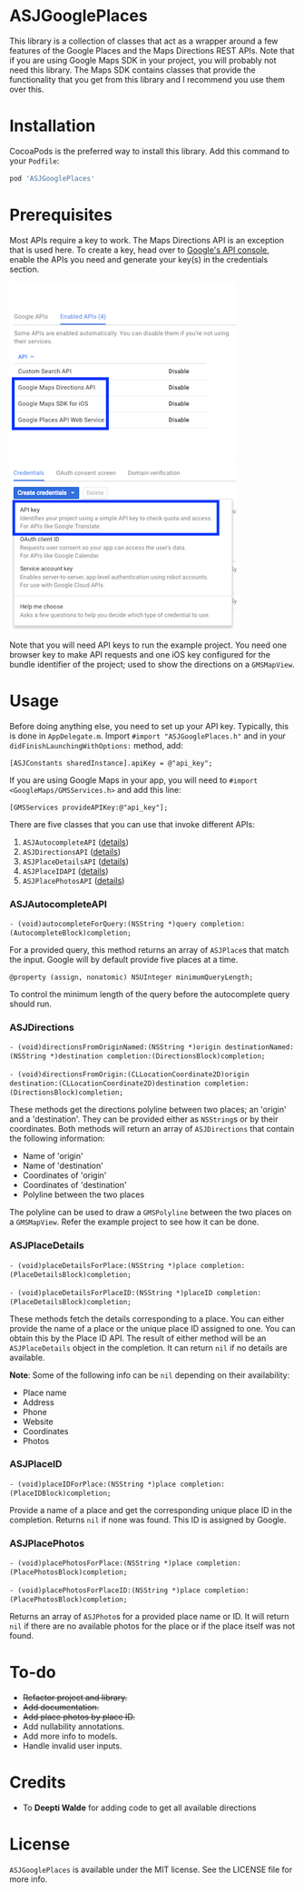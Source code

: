 # ASJGooglePlaces

This library is a collection of classes that act as a wrapper around a few features of the Google Places and the Maps Directions REST APIs. Note that if you are using Google Maps SDK in your project, you will probably not need this library. The Maps SDK contains classes that provide the functionality that you get from this library and I recommend you use them over this.

# Installation

CocoaPods is the preferred way to install this library. Add this command to your `Podfile`:

```ruby
pod 'ASJGooglePlaces'
```

# Prerequisites

Most APIs require a key to work. The Maps Directions API is an exception that is used here. To create a key, head over to [Google's API console](https://code.google.com/apis/console), enable the APIs you need and generate your key(s) in the credentials section.

![alt tag](Images/EnableAPIs.png)
![alt tag](Images/Credentials.png)

Note that you will need API keys to run the example project. You need one browser key to make API requests and one iOS key configured for the bundle identifier of the project; used to show the directions on a `GMSMapView`.

# Usage

Before doing anything else, you need to set up your API key. Typically, this is done in `AppDelegate.m`. Import `#import "ASJGooglePlaces.h"` and in your `didFinishLaunchingWithOptions:` method, add:

```objc
[ASJConstants sharedInstance].apiKey = @"api_key";
```

If you are using Google Maps in your app, you will need to `#import <GoogleMaps/GMSServices.h>` and add this line:

```objc
[GMSServices provideAPIKey:@"api_key"];
```

There are five classes that you can use that invoke different APIs:

1. `ASJAutocompleteAPI` ([details](https://developers.google.com/places/web-service/autocomplete))
2. `ASJDirectionsAPI` ([details](https://developers.google.com/maps/documentation/directions))
3. `ASJPlaceDetailsAPI` ([details](https://developers.google.com/places/web-service/details))
4. `ASJPlaceIDAPI` ([details](https://developers.google.com/places/place-id))
5. `ASJPlacePhotosAPI` ([details](https://developers.google.com/places/web-service/photos))

### ASJAutocompleteAPI

```objc
- (void)autocompleteForQuery:(NSString *)query completion:(AutocompleteBlock)completion;
```

For a provided query, this method returns an array of `ASJPlace`s that match the input. Google will by default provide five places at a time.


```objc
@property (assign, nonatomic) NSUInteger minimumQueryLength;
```

To control the minimum length of the query before the autocomplete query should run.

### ASJDirections

```objc
- (void)directionsFromOriginNamed:(NSString *)origin destinationNamed:(NSString *)destination completion:(DirectionsBlock)completion;

- (void)directionsFromOrigin:(CLLocationCoordinate2D)origin destination:(CLLocationCoordinate2D)destination completion:(DirectionsBlock)completion;
```

These methods get the directions polyline between two places; an 'origin' and a 'destination'. They can be provided either as `NSString`s or by their coordinates. Both methods will return an array of `ASJDirections` that contain the following information:

- Name of 'origin'
- Name of 'destination'
- Coordinates of 'origin'
- Coordinates of 'destination'
- Polyline between the two places

The polyline can be used to draw a `GMSPolyline` between the two places on a `GMSMapView`. Refer the example project to see how it can be done.

### ASJPlaceDetails

```objc
- (void)placeDetailsForPlace:(NSString *)place completion:(PlaceDetailsBlock)completion;

- (void)placeDetailsForPlaceID:(NSString *)placeID completion:(PlaceDetailsBlock)completion;
```

These methods fetch the details corresponding to a place. You can either provide the name of a place or the unique place ID assigned to one. You can obtain this by the Place ID API. The result of either method will be an `ASJPlaceDetails` object in the completion. It can return `nil` if no details are available.

**Note**: Some of the following info can be `nil` depending on their availability:

- Place name
- Address
- Phone
- Website
- Coordinates
- Photos

### ASJPlaceID

```objc
- (void)placeIDForPlace:(NSString *)place completion:(PlaceIDBlock)completion;
```

Provide a name of a place and get the corresponding unique place ID in the completion. Returns `nil` if none was found. This ID is assigned by Google.

### ASJPlacePhotos

```objc
- (void)placePhotosForPlace:(NSString *)place completion:(PlacePhotosBlock)completion;

- (void)placePhotosForPlaceID:(NSString *)place completion:(PlacePhotosBlock)completion;
```

Returns an array of `ASJPhoto`s for a provided place name or ID. It will return `nil` if there are no available photos for the place or if the place itself was not found.

# To-do

- ~~Refactor project and library.~~
- ~~Add documentation.~~
- ~~Add place photos by place ID.~~
- Add nullability annotations.
- Add more info to models.
- Handle invalid user inputs.

# Credits

- To **Deepti Walde** for adding code to get all available directions

# License

`ASJGooglePlaces` is available under the MIT license. See the LICENSE file for more info.
